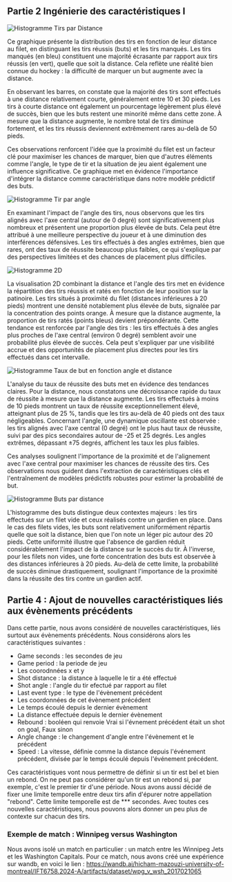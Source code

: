 ## Partie 2 Ingénierie des caractéristiques I

![Histogramme Tirs par Distance](images\fe1_histo_tir_par_distance.png) 

Ce graphique présente la distribution des tirs en fonction de leur distance au filet, en distinguant les tirs réussis (buts) et les tirs manqués. Les tirs manqués (en bleu) constituent une majorité écrasante par rapport aux tirs réussis (en vert), quelle que soit la distance. Cela reflète une réalité bien connue du hockey : la difficulté de marquer un but augmente avec la distance.

En observant les barres, on constate que la majorité des tirs sont effectués à une distance relativement courte, généralement entre 10 et 30 pieds. Les tirs à courte distance ont également un pourcentage légèrement plus élevé de succès, bien que les buts restent une minorité même dans cette zone. À mesure que la distance augmente, le nombre total de tirs diminue fortement, et les tirs réussis deviennent extrêmement rares au-delà de 50 pieds.

Ces observations renforcent l'idée que la proximité du filet est un facteur clé pour maximiser les chances de marquer, bien que d'autres éléments comme l'angle, le type de tir et la situation de jeu aient également une influence significative. Ce graphique met en évidence l'importance d'intégrer la distance comme caractéristique dans notre modèle prédictif des buts.

![Histogramme Tir par angle](images\fe1_histo_tir_par_angle.png)

En examinant l'impact de l'angle des tirs, nous observons que les tirs alignés avec l'axe central (autour de 0 degré) sont significativement plus nombreux et présentent une proportion plus élevée de buts. Cela peut être attribué à une meilleure perspective du joueur et à une diminution des interférences défensives. Les tirs effectués à des angles extrêmes, bien que rares, ont des taux de réussite beaucoup plus faibles, ce qui s'explique par des perspectives limitées et des chances de placement plus difficiles.

![Histogramme 2D](images\fe1_histo_2d_angle_distance.png) 

La visualisation 2D combinant la distance et l'angle des tirs met en évidence la répartition des tirs réussis et ratés en fonction de leur position sur la patinoire. Les tirs situés à proximité du filet (distances inférieures à 20 pieds) montrent une densité notablement plus élevée de buts, signalée par la concentration des points orange. À mesure que la distance augmente, la proportion de tirs ratés (points bleus) devient prépondérante. Cette tendance est renforcée par l'angle des tirs : les tirs effectués à des angles plus proches de l'axe central (environ 0 degré) semblent avoir une probabilité plus élevée de succès. Cela peut s'expliquer par une visibilité accrue et des opportunités de placement plus directes pour les tirs effectués dans cet intervalle.

![Histogramme Taux de but en fonction angle et distance](images\fe1_histo_taux_angle_distance.png) 

L'analyse du taux de réussite des buts met en évidence des tendances claires. Pour la distance, nous constatons une décroissance rapide du taux de réussite à mesure que la distance augmente. Les tirs effectués à moins de 10 pieds montrent un taux de réussite exceptionnellement élevé, atteignant plus de 25 %, tandis que les tirs au-delà de 40 pieds ont des taux négligeables. Concernant l'angle, une dynamique oscillante est observée : les tirs alignés avec l'axe central (0 degré) ont le plus haut taux de réussite, suivi par des pics secondaires autour de -25 et 25 degrés. Les angles extrêmes, dépassant ±75 degrés, affichent les taux les plus faibles.

Ces analyses soulignent l'importance de la proximité et de l'alignement avec l'axe central pour maximiser les chances de réussite des tirs. Ces observations nous guident dans l'extraction de caractéristiques clés et l'entraînement de modèles prédictifs robustes pour estimer la probabilité de but.

![Histogramme Buts par distance](images\fe1_histo_but_distance.png) 

L'histogramme des buts distingue deux contextes majeurs : les tirs effectués sur un filet vide et ceux réalisés contre un gardien en place. Dans le cas des filets vides, les buts sont relativement uniformément répartis quelle que soit la distance, bien que l'on note un léger pic autour des 20 pieds. Cette uniformité illustre que l'absence de gardien réduit considérablement l'impact de la distance sur le succès du tir. À l'inverse, pour les filets non vides, une forte concentration des buts est observée à des distances inférieures à 20 pieds. Au-delà de cette limite, la probabilité de succès diminue drastiquement, soulignant l'importance de la proximité dans la réussite des tirs contre un gardien actif.

## Partie 4 : Ajout de nouvelles caractéristiques liés aux évènements précédents

Dans cette partie, nous avons considéré de nouvelles caractéristiques, liés surtout aux évènements précédents. Nous considérons alors les caractéristiques suivantes :
- Game seconds : les secondes de jeu 
- Game period : la periode de jeu
- Les coorodnnées x et y
- Shot distance : la distance à laquelle le tir a été effectué
- Shot angle : l'angle du tir efectué par rapport au filet
- Last event type : le type de l'évènement précédent
- Les coordonnées de cet évènement précédent
- Le temps écoulé depuis le dernier évènement
- La distance effectuée depuis le dernier évènement
- Rebound : booléen qui renvoie Vrai si l'évnement précédent était un shot on goal, Faux sinon
- Angle change : le changement d'angle entre l'évènement et le précédent 
- Speed : La vitesse, définie comme la distance depuis l'événement précédent, divisée par le temps écoulé depuis l'événement précédent. 

Ces caractéristiques vont nous permettre de définir si un tir est bel et bien un rebond. On ne peut pas considérer qu'un tir est un rebond si, par exemple,
c'est le premier tir d'une période. 
Nous avons aussi décidé de fixer une limite temporelle entre deux tirs afin d'épurer notre appellation "rebond". Cette limite temporelle est de *** secondes.
Avec toutes ces nouvelles caractéristiques, nous pouvons alors donner un peu plus de contexte sur chacun des tirs.

### Exemple de match : Winnipeg versus Washington

Nous avons isolé un match en particulier : un match entre les Winnipeg Jets et les Washington Capitals. Pour ce match, nous avons créé une expérience sur wandb, en voici le lien : https://wandb.ai/hicham-mazouzi-university-of-montreal/IFT6758.2024-A/artifacts/dataset/wpg_v_wsh_2017021065
